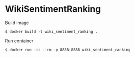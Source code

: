 # WikiSentimentRanking

Build image

`
$ docker build -t wiki_sentiment_ranking .
`

Run container

`
$ docker run -it --rm -p 8888:8888 wiki_sentiment_ranking
`
